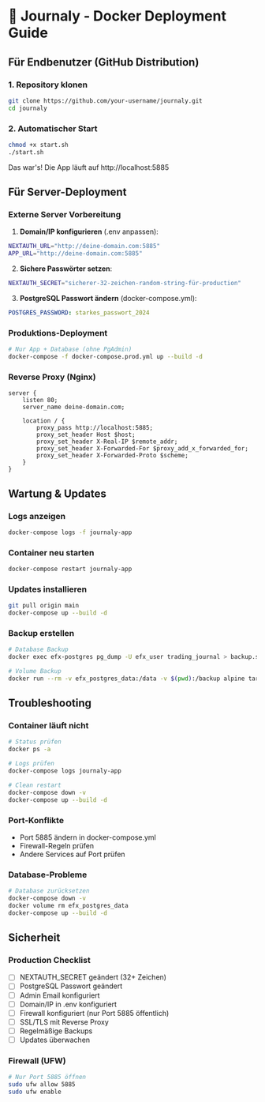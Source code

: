# 🐳 Journaly - Docker Deployment Guide

## Für Endbenutzer (GitHub Distribution)

### 1. Repository klonen
```bash
git clone https://github.com/your-username/journaly.git
cd journaly
```

### 2. Automatischer Start
```bash
chmod +x start.sh
./start.sh
```

Das war's! Die App läuft auf http://localhost:5885

## Für Server-Deployment

### Externe Server Vorbereitung

1. **Domain/IP konfigurieren** (.env anpassen):
```bash
NEXTAUTH_URL="http://deine-domain.com:5885"
APP_URL="http://deine-domain.com:5885"
```

2. **Sichere Passwörter setzen**:
```bash
NEXTAUTH_SECRET="sicherer-32-zeichen-random-string-für-production"
```

3. **PostgreSQL Passwort ändern** (docker-compose.yml):
```yaml
POSTGRES_PASSWORD: starkes_passwort_2024
```

### Produktions-Deployment
```bash
# Nur App + Database (ohne PgAdmin)
docker-compose -f docker-compose.prod.yml up --build -d
```

### Reverse Proxy (Nginx)
```nginx
server {
    listen 80;
    server_name deine-domain.com;
    
    location / {
        proxy_pass http://localhost:5885;
        proxy_set_header Host $host;
        proxy_set_header X-Real-IP $remote_addr;
        proxy_set_header X-Forwarded-For $proxy_add_x_forwarded_for;
        proxy_set_header X-Forwarded-Proto $scheme;
    }
}
```

## Wartung & Updates

### Logs anzeigen
```bash
docker-compose logs -f journaly-app
```

### Container neu starten
```bash
docker-compose restart journaly-app
```

### Updates installieren
```bash
git pull origin main
docker-compose up --build -d
```

### Backup erstellen
```bash
# Database Backup
docker exec efx-postgres pg_dump -U efx_user trading_journal > backup.sql

# Volume Backup
docker run --rm -v efx_postgres_data:/data -v $(pwd):/backup alpine tar czf /backup/postgres_backup.tar.gz /data
```

## Troubleshooting

### Container läuft nicht
```bash
# Status prüfen
docker ps -a

# Logs prüfen
docker-compose logs journaly-app

# Clean restart
docker-compose down -v
docker-compose up --build -d
```

### Port-Konflikte
- Port 5885 ändern in docker-compose.yml
- Firewall-Regeln prüfen
- Andere Services auf Port prüfen

### Database-Probleme
```bash
# Database zurücksetzen
docker-compose down -v
docker volume rm efx_postgres_data
docker-compose up --build -d
```

## Sicherheit

### Production Checklist
- [ ] NEXTAUTH_SECRET geändert (32+ Zeichen)
- [ ] PostgreSQL Passwort geändert
- [ ] Admin Email konfiguriert
- [ ] Domain/IP in .env konfiguriert
- [ ] Firewall konfiguriert (nur Port 5885 öffentlich)
- [ ] SSL/TLS mit Reverse Proxy
- [ ] Regelmäßige Backups
- [ ] Updates überwachen

### Firewall (UFW)
```bash
# Nur Port 5885 öffnen
sudo ufw allow 5885
sudo ufw enable
``` 